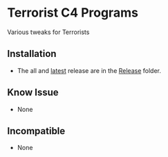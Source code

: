 # Terrorist C4 Programs

Various tweaks for Terrorists

## Installation

* The all and [latest](../Releases/TC4P/TerroristC4Programs.zip) release are in the [Release](../Releases/) folder.

## Know Issue

* None

## Incompatible

* None
